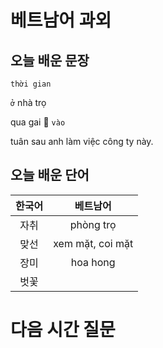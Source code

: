 # 베트남어 과외

## 오늘 배운 문장


`thời gian`



`ở`
nhà trọ

qua gai

`vào`

tuân sau anh làm việc công ty này.





## 오늘 배운 단어
| 한국어 |베트남어|
|:--:|:--:|
|자취|phòng trọ|
|맞선|xem mặt, coi mặt|
|장미|hoa hong|
|벗꽃||
# 다음 시간 질문